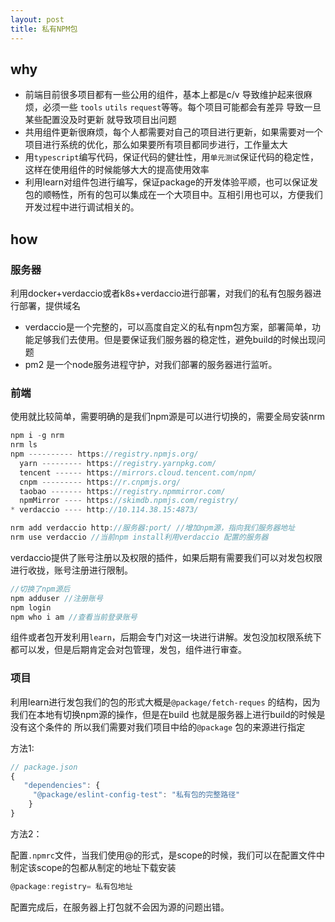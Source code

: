 ```yaml
---
layout: post
title: 私有NPM包
---
```


## why

- 前端目前很多项目都有一些公用的组件，基本上都是c/v 导致维护起来很麻烦，必须一些 `tools` `utils` `request`等等。每个项目可能都会有差异 导致一旦某些配置没及时更新 就导致项目出问题
- 共用组件更新很麻烦，每个人都需要对自己的项目进行更新，如果需要对一个项目进行系统的优化，那么如果要所有项目都同步进行，工作量太大
- 用`typescript`编写代码，保证代码的健壮性，用`单元测试`保证代码的稳定性，这样在使用组件的时候能够大大的提高使用效率
- 利用learn对组件包进行编写，保证package的开发体验平顺，也可以保证发包的顺畅性，所有的包可以集成在一个大项目中。互相引用也可以，方便我们开发过程中进行调试相关的。

## how

### 服务器

利用docker+verdaccio或者k8s+verdaccio进行部署，对我们的私有包服务器进行部署，提供域名

- verdaccio是一个完整的，可以高度自定义的私有npm包方案，部署简单，功能足够我们去使用。但是要保证我们服务器的稳定性，避免build的时候出现问题
- pm2 是一个node服务进程守护，对我们部署的服务器进行监听。

### 前端

使用就比较简单，需要明确的是我们npm源是可以进行切换的，需要全局安装nrm

```jsx
npm i -g nrm
nrm ls
npm ---------- https://registry.npmjs.org/
  yarn --------- https://registry.yarnpkg.com/
  tencent ------ https://mirrors.cloud.tencent.com/npm/
  cnpm --------- https://r.cnpmjs.org/
  taobao ------- https://registry.npmmirror.com/
  npmMirror ---- https://skimdb.npmjs.com/registry/
* verdaccio ---- http://10.114.38.15:4873/

nrm add verdaccio http://服务器:port/ //增加npm源，指向我们服务器地址
nrm use verdaccio //当前npm install利用verdaccio 配置的服务器
```

verdaccio提供了账号注册以及权限的插件，如果后期有需要我们可以对发包权限进行收拢，账号注册进行限制。

```jsx
//切换了npm源后
npm adduser //注册账号
npm login
npm who i am //查看当前登录账号
```

组件或者包开发利用`learn`，后期会专门对这一块进行讲解。发包没加权限系统下都可以发，但是后期肯定会对包管理，发包，组件进行审查。

### 项目

利用learn进行发包我们的包的形式大概是`@package/fetch-reques` 的结构，因为我们在本地有切换npm源的操作，但是在build 也就是服务器上进行build的时候是没有这个条件的 所以我们需要对我们项目中给的`@package` 包的来源进行指定

方法1:

```jsx
// package.json
{
   "dependencies": {
     "@package/eslint-config-test": "私有包的完整路径"
  	}
}
```

方法2：

配置`.npmrc`文件，当我们使用@的形式，是scope的时候，我们可以在配置文件中制定该scope的包都从制定的地址下载安装

```jsx
@package:registry= 私有包地址
```

配置完成后，在服务器上打包就不会因为源的问题出错。